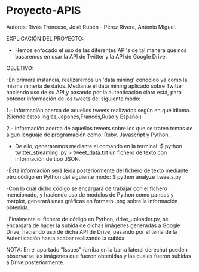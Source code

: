 # Proyecto-APIS

Autores: Rivas Troncoso, José Rubén - Pérez Rivera, Antonio Miguel.

EXPLICACIÓN DEL PROYECTO:

- Hemos enfocado el uso de las diferentes API's de tal manera que nos basaremos en usar la API de Twitter y la API de Google Drive.


OBJETIVO:

-En primera instancia, realizaremos un 'data mining' conocido ya como la misma minería de datos. Mediante el data mining aplicado sobre Twitter haciendo uso de su API,y pasando por la autenticación claro está, para obtener información de los tweets del siguiente modo:

1.- Información acerca de aquellos tweets realizados según en qué idioma. (Siendo éstos Inglés,Japonés,Francés,Ruso y Español)

2.- Información acerca de aquellos tweets sobre los que se traten temas de algun lenguaje de programación como:
   Ruby, Javascript y Python.
   
- De ello, generaremos mediante el comando en la terminal: $ python twitter_streaming .py > tweet_data.txt 
  un fichero de texto con información de tipo JSON.

-Ésta información será leída posteriormente del fichero de texto mediante otro código en Python del siguiente modo:
 $ python analyze_tweets.py
 
-Con lo cual dicho código se encargará de trabajar con el fichero mencionado, y haciendo uso de modulos de Python como pandas y matplot, generará unas gráficas en formato .png sobre la información obtenida.

-Finalmente el fichero de código en Python, drive_uploader.py, se encargará de hacer la subida de dichas imágenes generadas a Google Drive, haciendo uso de dicha API de Drive, pasando por el tema de la Autenticación hasta acabar realizando la subida.


NOTA: En el apartado "Issues" (arriba en la barra lateral derecha)  pueden observarse las imágenes que fueron obtenidas y las cuales fueron subidas a Drive posteriormente.

